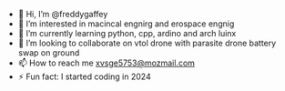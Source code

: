- 👋 Hi, I’m @freddygaffey
- 👀 I’m interested in macincal engnirg and erospace engnig
- 🌱 I’m currently learning python, cpp, ardino and arch luinx
- 💞️ I’m looking to collaborate on vtol drone with parasite drone battery swap on ground
- 📫 How to reach me xvsge5753@mozmail.com
- ⚡ Fun fact: I started coding in 2024

